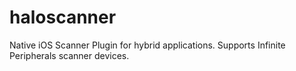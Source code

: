 haloscanner
===========

Native iOS Scanner Plugin for hybrid applications. Supports Infinite Peripherals scanner devices. 

